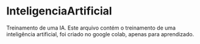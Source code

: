 # InteligenciaArtificial
Treinamento de uma IA.
Este arquivo contém o treinamento de uma inteligência artificial, foi criado no google colab, apenas para aprendizado.

